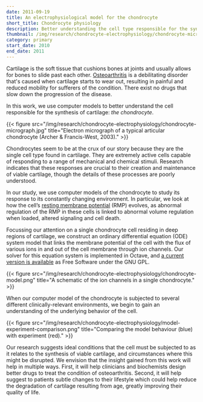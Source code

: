 ```yaml
---
date: 2011-09-19
title: An electrophysiological model for the chondrocyte
short_title: Chondrocyte physiology
description: Better understanding the cell type responsible for the synthesis of cartilage.
thumbnail: /img/research/chondrocyte-electrophysiology/chondrocyte-micrograph-cropped.jpg
category: primary
start_date: 2010
end_date: 2011
---
```


Cartilage is the soft tissue that cushions bones at joints and usually
allows for bones to slide past each
other. [Osteoarthritis][Osteoarthritis] is a debilitating disorder
that's caused when cartilage starts to wear out, resulting in painful
and reduced mobility for sufferers of the condition. There exist no
drugs that slow down the progression of the disease.

In this work, we use computer models to better understand the cell
responsible for the synthesis of cartilage: *the chondrocyte*.

{{< figure src="/img/research/chondrocyte-electrophysiology/chondrocyte-micrograph.jpg" title="Electron micrograph of a typical articular chondrocyte (Archer & Francis-West, 2003)." >}}

Chondrocytes seem to be at the crux of our story because they are the
single cell type found in cartilage. They are extremely active cells
capable of responding to a range of mechanical and chemical
stimuli. Research indicates that these responses are crucial to their
creation and maintenance of viable cartilage, though the details of
these processes are poorly understood.

In our study, we use computer models of the chondrocyte to study its
response to its constantly changing environment. In particular, we
look at how the cell’s [resting membrane potential][RMP] (RMP)
evolves, as abnormal regulation of the RMP in these cells is linked to
abnormal volume regulation when loaded, altered signaling and cell
death.

Focussing our attention on a single chondrocyte cell residing in deep
regions of cartilage, we construct an ordinary differential equation
(ODE) system model that links the membrane potential of the cell with
the flux of various ions in and out of the cell membrane through ion
channels. Our solver for this equation system is implemented in
Octave, and [a current version is available][Source] as Free Software
under the GNU GPL.

{{< figure src="/img/research/chondrocyte-electrophysiology/chondrocyte-model.png" title="A schematic of the ion channels in a single chondrocyte." >}}

When our computer model of the chondrocyte is subjected to several
different clinically-relevant environments, we begin to gain an
understanding of the underlying behavior of the cell.

{{< figure src="/img/research/chondrocyte-electrophysiology/model-experiment-comparison.png" title="Comparing the model behaviour (blue) with experiment (red)." >}}

 Our research suggests ideal conditions that the cell must be
 subjected to as it relates to the synthesis of viable cartilage, and
 circumstances where this might be disrupted. We envision that the
 insight gained from this work will help in multiple ways. First, it
 will help clinicians and biochemists design better drugs to treat the
 condition of osteoarthritis. Second, it will help suggest to patients
 subtle changes to their lifestyle which could help reduce the
 degradation of cartilage resulting from age, greatly improving their
 quality of life.

[Osteoarthritis]: https://en.wikipedia.org/wiki/Osteoarthritis
[RMP]: http://en.wikipedia.org/wiki/Resting_potential
[Source]: https://github.com/hnarayanan/chondrocyte-electrophysiology
